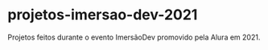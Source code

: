 # projetos-imersao-dev-2021
 Projetos feitos durante o evento ImersãoDev promovido pela Alura em 2021.
